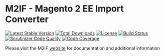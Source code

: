 # M2IF - Magento 2 EE Import Converter

[![Latest Stable Version](https://img.shields.io/packagist/v/techdivision/import-converter-ee.svg?style=flat-square)](https://packagist.org/packages/techdivision/import-converter-ee) 
 [![Total Downloads](https://img.shields.io/packagist/dt/techdivision/import-converter-ee.svg?style=flat-square)](https://packagist.org/packages/techdivision/import-converter-ee)
 [![License](https://img.shields.io/packagist/l/techdivision/import-converter-ee.svg?style=flat-square)](https://packagist.org/packages/techdivision/import-converter-ee)
 [![Build Status](https://img.shields.io/travis/techdivision/import-converter-ee/master.svg?style=flat-square)](http://travis-ci.org/techdivision/import-converter-ee)
 [![Scrutinizer Code Quality](https://img.shields.io/scrutinizer/g/techdivision/import-converter-ee/master.svg?style=flat-square)](https://scrutinizer-ci.com/g/techdivision/import-converter-ee/?branch=master)
 [![Code Coverage](https://img.shields.io/scrutinizer/coverage/g/techdivision/import-converter-ee/master.svg?style=flat-square)](https://scrutinizer-ci.com/g/techdivision/import-converter-ee/?branch=master)

Please visit the M2IF [website](https://m2if.com) for documentation and additional information
